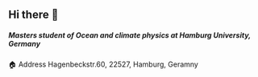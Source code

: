 ## Hi there 👋
##### Masters student of Ocean and climate physics at Hamburg University, Germany  
🏠 Address Hagenbeckstr.60, 22527, Hamburg, Geramny

